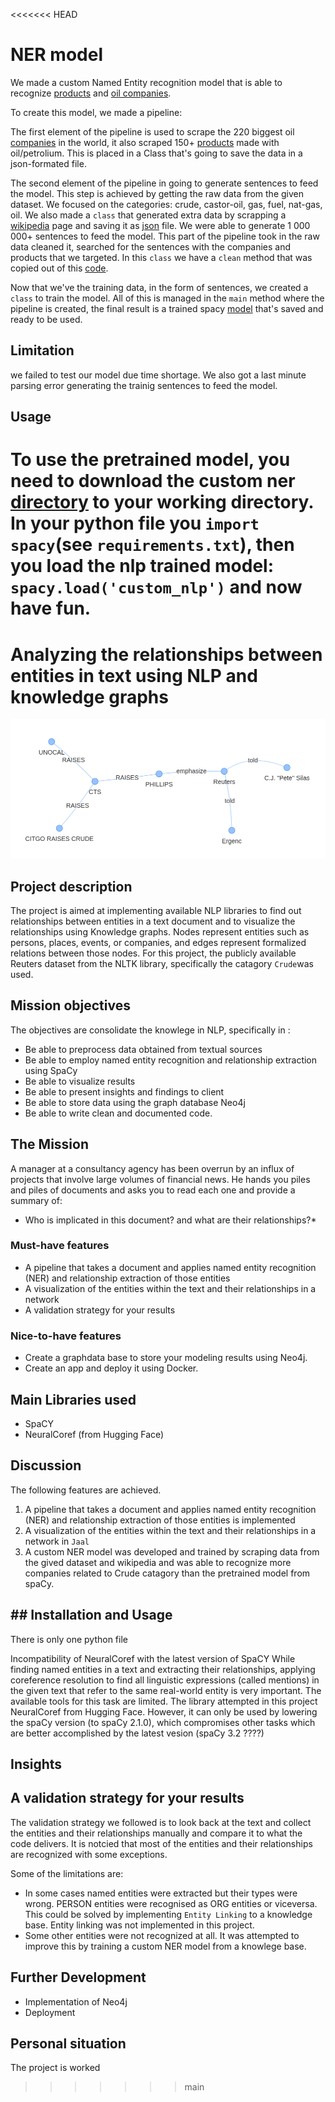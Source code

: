 <<<<<<< HEAD
# NER model

We made a custom Named Entity recognition model that is able to recognize [products](https://github.com/benoitmargx/Project_06-Algorythm/blob/sebastian/scrapped_oil_products.json) and [oil companies](https://companiesmarketcap.com/oil-gas/largest-oil-and-gas-companies-by-market-cap/).

To create this model, we made a pipeline:
 
The first element of the pipeline is used to scrape the 220 biggest oil [companies](https://companiesmarketcap.com/oil-gas/largest-oil-and-gas-companies-by-market-cap/) in the world, it also scraped 150+ [products]('https://innovativewealth.com/inflation-monitor/what-products-made-from-petroleum-outside-of-gasoline') made with oil/petrolium. This is placed in a Class that's going to save the data in a json-formated file.

The second element of the pipeline in going to generate sentences to feed the model. This step is achieved by getting the raw data from the given dataset. We focused on the categories: crude, castor-oil, gas, fuel, nat-gas, oil. We also made a `class` that generated extra data by scrapping a [wikipedia](https://en.wikipedia.org/wiki/List_of_largest_oil_and_gas_companies_by_revenue) page and saving it as [json](https://github.com/benoitmargx/Project_06-Algorythm/blob/sebastian/wiki_data.json) file. We were able to generate 1 000 000+ sentences to feed the model.
This part of the pipeline took in the raw data cleaned it, searched for the sentences with the companies and products that we targeted.
In this `class` we have a `clean` method that was copied out of this [code](https://github.com/blueprints-for-text-analytics-python/blueprints-text/blob/master/ch12/Knowledge_Graph.ipynb).

Now that we've the training data, in the form of sentences, we created a `class` to train the model.
All of this is managed in the `main` method where the pipeline is created, the final result is a trained spacy [model](https://github.com/benoitmargx/Project_06-Algorythm/tree/sebastian/custom_nlp) that's saved and ready to be used.

## Limitation

we failed to test our model due time shortage. 
We also got a last minute parsing error generating the trainig sentences to feed the model.

## Usage

To use the pretrained model, you need to download the custom ner [directory](https://github.com/benoitmargx/Project_06-Algorythm/tree/sebastian/custom_nlp) to your working directory. In your python file you `import spacy`(see `requirements.txt`), then you load the nlp trained model: `spacy.load('custom_nlp')` and now have fun.
=======
# Analyzing the relationships between entities in text using NLP and knowledge graphs

![knowledge_graph](knowledge_graph1.png)

## Project description

The project is aimed at implementing available NLP libraries to find out relationships between entities in a text document and to visualize the relationships using Knowledge graphs. Nodes represent entities such as persons, places, events, or companies, and edges represent formalized relations between those nodes. For this project, the publicly available Reuters dataset from the NLTK library, specifically the catagory `Crude`was used. 


## Mission objectives

The objectives are consolidate the knowlege in NLP, specifically in :

- Be able to preprocess data obtained from textual sources
- Be able to employ named entity recognition and relationship extraction using SpaCy
- Be able to visualize results
- Be able to present insights and findings to client
- Be able to store data using the graph database Neo4j
- Be able to write clean and documented code.

## The Mission

A manager at a consultancy agency has been overrun by an influx of projects that involve large volumes of financial news. He hands you piles and piles of documents and asks you to read each one and provide a summary of: 

* Who is implicated in this document? and what are their relationships?*


### Must-have features

- A pipeline that takes a document and applies named entity recognition (NER) and relationship extraction of those entities
- A visualization of the entities within the text and their relationships in a network
- A validation strategy for your results

### Nice-to-have features

- Create a graphdata base to store your modeling results using Neo4j.
- Create an app and deploy it using Docker.

## Main Libraries used
- SpaCY
- NeuralCoref (from Hugging Face)

## Discussion

The following features are achieved.

 1. A pipeline that takes a document and applies named entity recognition (NER) and relationship extraction of those entities is implemented
 2. A visualization of the entities within the text and their relationships in a network in `Jaal`
 3. A custom NER model was developed and trained by scraping data from the gived dataset and wikipedia and was able to recognize more companies related to Crude catagory than the pretrained model from spaCy. 


## ## Installation and Usage

There is only one python file









Incompatibility of NeuralCoref with the latest version of SpaCY
While finding named entities in a text and extracting their relationships, applying coreference resolution to find all linguistic expressions (called mentions) in the given text that refer to the same real-world entity is very important. The available tools for this task are limited. The library attempted in this project NeuralCoref from Hugging Face. However, it can only be used by lowering the spaCy version (to spaCy 2.1.0), which compromises other tasks which are better accomplished by the latest vesion (spaCy 3.2 ????) 

## Insights

## A validation strategy for your results 
The validation strategy we followed is to look back at the text and collect the entities and their relationships manually and compare it to what the code delivers. It is notcied that most of the entities  and their relationships are recognized with some exceptions. 

Some of the limitations are:
    
  * In some cases named entities were extracted but their types were wrong. PERSON entities were recognised as ORG entities or viceversa. This could be solved by implementing `Entity Linking` to a knowledge base. Entity linking was not implemented in this project.
  * Some other entities were not recognized at all. It was attempted to improve this by training a custom NER model from a knowlege base.

## Further Development
  * Implementation of Neo4j
  * Deployment

## Personal situation

The project is worked 
>>>>>>> main
